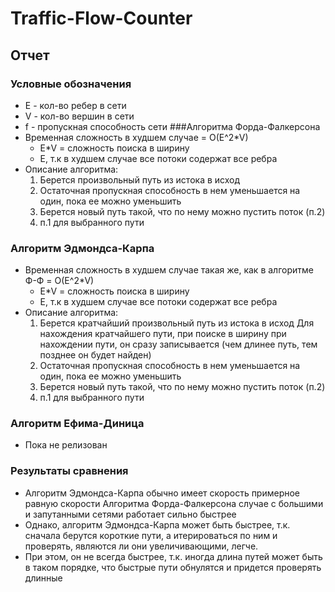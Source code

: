 # Traffic-Flow-Counter

##	Отчет

###	Условные обозначения
- E \- кол-во ребер в сети
- V \- кол-во вершин в сети
- f \- пропускная способность сети
###Алгоритма Форда-Фалкерсона
- Временная сложность в худшем случае = O(E^2*V)
	-  E*V = сложность поиска в ширину
	-  E, т.к в худшем случае все потоки содержат все ребра
- Описание алгоритма:
	1. Берется произвольный путь из истока в исход
	2. Остаточная пропускная способность в нем уменьшается на один, пока ее можно уменьшить
	3. Берется новый путь такой, что по нему можно пустить поток (п.2)
	4. п.1 для выбранного пути

###	Алгоритм Эдмондса-Карпа

- Временная сложность в худшем случае такая же, как в алгоритме Ф-Ф = O(E^2*V)
	-  E*V = сложность поиска в ширину
	-  E, т.к в худшем случае все потоки содержат все ребра
- Описание алгоритма:
	1. Берется кратчайший произвольный путь из истока в исход
	Для нахождения кратчайшего пути, при поиске в ширину при нахождении пути, он сразу записывается (чем длинее путь, тем позднее он будет найден)
	2. Остаточная пропускная способность в нем уменьшается на один, пока ее можно уменьшить
	3. Берется новый путь такой, что по нему можно пустить поток (п.2)
	4. п.1 для выбранного пути

###	Алгоритм Ефима-Диница
- Пока не релизован

###	Результаты сравнения
- Алгоритм Эдмондса-Карпа обычно имеет скорость примерное равную скорости Алгоритма Форда-Фалкерсона случае с большими и запутанными
сетями работает сильно быстрее
- Однако, алгоритм Эдмондса-Карпа может быть быстрее, т.к. сначала берутся короткие пути, а итерироваться по ним и проверять, являются ли они увеличивающими,
легче.
- При этом, он не всегда быстрее, т.к. иногда длина путей может быть в таком порядке, что быстрые пути обнулятся и придется проверять длинные
